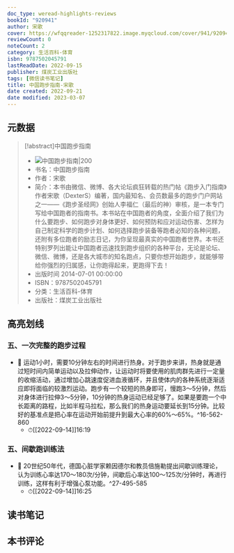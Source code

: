 ```yaml
---
doc_type: weread-highlights-reviews
bookId: "920941"
author: 宋歌
cover: https://wfqqreader-1252317822.image.myqcloud.com/cover/941/920941/t7_920941.jpg
reviewCount: 0
noteCount: 2
category: 生活百科-体育
isbn: 9787502045791
lastReadDate: 2022-09-15
publisher: 煤炭工业出版社
tags: [微信读书笔记]
title: 中国跑步指南-宋歌
date created: 2022-09-21
date modified: 2023-03-07
---
```


## 元数据

>[!abstract]中国跑步指南
> - ![中国跑步指南|200](https://wfqqreader-1252317822.image.myqcloud.com/cover/941/920941/t7_920941.jpg)
> - 书名：中国跑步指南
> - 作者：宋歌
> - 简介：本书由微信、微博、各大论坛疯狂转载的热门帖《跑步入门指南》作者宋歌（DexterS）编著，国内最知名、会员数最多的跑步门户网站之一――《跑步圣经网》创始人李福仁（最后的神）审核，是一本专门写给中国跑者的指南书。本书站在中国跑者的角度，全面介绍了我们为什么要跑步、如何跑步对身体更好、如何预防和应对运动伤害、怎样为自己制定科学的跑步计划、如何选择跑步装备等跑者必知的各种问题，还附有多位跑者的励志日记，为你呈现最真实的中国跑者世界。本书还特别罗列出能让中国跑者迅速找到跑步组织的各种平台，无论是论坛、微信、微博，还是各大城市的知名跑点，只要你想开始跑步，就能够带给你强烈的归属感，让你跑得起来，更跑得下去！
> - 出版时间 2014-07-01 00:00:00
> - ISBN：9787502045791
> - 分类：生活百科-体育
> - 出版社：煤炭工业出版社

## 高亮划线

### 五、一次完整的跑步过程

- 📌 运动1小时，需要10分钟左右的时间进行热身。对于跑步来讲，热身就是通过短时间内简单运动以及拉伸动作，让运动时将要使用的肌肉群先进行一定量的收缩活动，通过增加心跳速度促进血液循环，并且使体内的各种系统逐渐适应即将面临的较激烈运动。跑步有一个较短的热身即可，慢跑3～5分钟，然后对身体进行拉伸3～5分钟，10分钟的热身运动已经足够了。如果是要跑一个中长距离的路程，比如半程马拉松，那么我们的热身运动要延长到15分钟。比较好的基准点是把心率在运动开始前提升到最大心率的60%～65%。^16-562-860
	- ⏱[[2022-09-14]]16:19

### 五、间歇跑训练法

- 📌 20世纪50年代，德国心脏学家赖因德尔和教员倍施勒提出间歇训练理论，认为训练心率达170～180次/分钟，间歇后心率达100～125次/分钟时，再进行训练，这样有利于增强心泵功能。^27-495-585
	- ⏱[[2022-09-14]]16:25

## 读书笔记

## 本书评论
